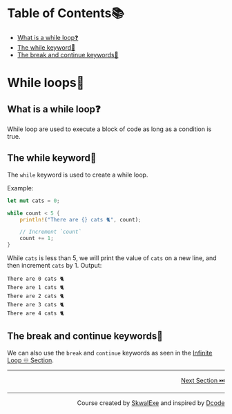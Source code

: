 # Table of Contents📚
- [What is a while loop❓](#what-is-a-while-loop)
- [The while keyword🔁](#the-while-keyword)
- [The break and continue keywords🔑](#the-break-and-continue-keywords)

# While loops🔁
## What is a while loop❓
While loop are used to execute a block of code as long as a condition is true.
## The while keyword🔁
The `while` keyword is used to create a while loop. 

Example:

```rust
let mut cats = 0;

while count < 5 {
    println!("There are {} cats 🐈", count);

    // Increment `count`
    count += 1;
}
```
While `cats` is less than 5, we will print the value of `cats` on a new line, and then increment `cats` by 1.
Output:
```
There are 0 cats 🐈
There are 1 cats 🐈
There are 2 cats 🐈
There are 3 cats 🐈
There are 4 cats 🐈
```
## The break and continue keywords🔑
We can also use the `break` and `continue` keywords as seen in the [Infinite Loop ♾️ Section](https://github.com/SkwalExe/learn-rust/tree/main/course/infinite-loop).




---

<p align="right"><a href="https://github.com/SkwalExe/learn-rust/tree/main/course/for-loops">Next Section ⏭️</a></p>


---

<p align="right">Course created by <a href="https://github.com/SkwalExe/" target="_blank">SkwalExe</a> and inspired by <a href="https://www.youtube.com/watch?v=vOMJlQ5B-M0&list=PLVvjrrRCBy2JSHf9tGxGKJ-bYAN_uDCUL" target="_blank">Dcode</a></p>